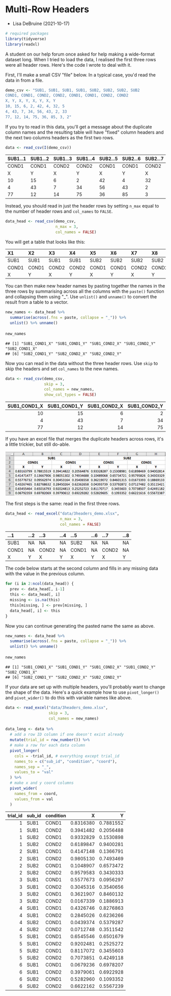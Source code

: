 # Multi-Row Headers

- Lisa DeBruine (2021-10-17)



```r
# required packages
library(tidyverse)
library(readxl)
```

A student on our help forum once asked for help making a wide-format dataset long. When I tried to load the data, I realised the first three rows were all header rows. Here's the code I wrote to deal with it.

First, I'll make a small CSV "file" below. In a typical case, you'd read the data in from a file.


```r
demo_csv <- "SUB1, SUB1, SUB1, SUB1, SUB2, SUB2, SUB2, SUB2
COND1, COND1, COND2, COND2, COND1, COND1, COND2, COND2
X, Y, X, Y, X, Y, X, Y
10, 15, 6, 2, 42, 4, 32, 5
4, 43, 7, 34, 56, 43, 2, 33
77, 12, 14, 75, 36, 85, 3, 2"
```

If you try to read in this data, you'll get a message about the duplicate column names and the resulting table will have "fixed" column headers and the next two columns headers as the first two rows.


```r
data <- read_csv(I(demo_csv))
```

<table class="table" style="margin-left: auto; margin-right: auto;">
 <thead>
  <tr>
   <th style="text-align:left;"> SUB1...1 </th>
   <th style="text-align:left;"> SUB1...2 </th>
   <th style="text-align:left;"> SUB1...3 </th>
   <th style="text-align:left;"> SUB1...4 </th>
   <th style="text-align:left;"> SUB2...5 </th>
   <th style="text-align:left;"> SUB2...6 </th>
   <th style="text-align:left;"> SUB2...7 </th>
   <th style="text-align:left;"> SUB2...8 </th>
  </tr>
 </thead>
<tbody>
  <tr>
   <td style="text-align:left;"> COND1 </td>
   <td style="text-align:left;"> COND1 </td>
   <td style="text-align:left;"> COND2 </td>
   <td style="text-align:left;"> COND2 </td>
   <td style="text-align:left;"> COND1 </td>
   <td style="text-align:left;"> COND1 </td>
   <td style="text-align:left;"> COND2 </td>
   <td style="text-align:left;"> COND2 </td>
  </tr>
  <tr>
   <td style="text-align:left;"> X </td>
   <td style="text-align:left;"> Y </td>
   <td style="text-align:left;"> X </td>
   <td style="text-align:left;"> Y </td>
   <td style="text-align:left;"> X </td>
   <td style="text-align:left;"> Y </td>
   <td style="text-align:left;"> X </td>
   <td style="text-align:left;"> Y </td>
  </tr>
  <tr>
   <td style="text-align:left;"> 10 </td>
   <td style="text-align:left;"> 15 </td>
   <td style="text-align:left;"> 6 </td>
   <td style="text-align:left;"> 2 </td>
   <td style="text-align:left;"> 42 </td>
   <td style="text-align:left;"> 4 </td>
   <td style="text-align:left;"> 32 </td>
   <td style="text-align:left;"> 5 </td>
  </tr>
  <tr>
   <td style="text-align:left;"> 4 </td>
   <td style="text-align:left;"> 43 </td>
   <td style="text-align:left;"> 7 </td>
   <td style="text-align:left;"> 34 </td>
   <td style="text-align:left;"> 56 </td>
   <td style="text-align:left;"> 43 </td>
   <td style="text-align:left;"> 2 </td>
   <td style="text-align:left;"> 33 </td>
  </tr>
  <tr>
   <td style="text-align:left;"> 77 </td>
   <td style="text-align:left;"> 12 </td>
   <td style="text-align:left;"> 14 </td>
   <td style="text-align:left;"> 75 </td>
   <td style="text-align:left;"> 36 </td>
   <td style="text-align:left;"> 85 </td>
   <td style="text-align:left;"> 3 </td>
   <td style="text-align:left;"> 2 </td>
  </tr>
</tbody>
</table>

Instead, you should read in just the header rows by setting `n_max` equal to the number of header rows and `col_names` to `FALSE`.


```r
data_head <- read_csv(demo_csv, 
                      n_max = 3, 
                      col_names = FALSE)
```

You will get a table that looks like this:

<table class="table" style="margin-left: auto; margin-right: auto;">
 <thead>
  <tr>
   <th style="text-align:left;"> X1 </th>
   <th style="text-align:left;"> X2 </th>
   <th style="text-align:left;"> X3 </th>
   <th style="text-align:left;"> X4 </th>
   <th style="text-align:left;"> X5 </th>
   <th style="text-align:left;"> X6 </th>
   <th style="text-align:left;"> X7 </th>
   <th style="text-align:left;"> X8 </th>
  </tr>
 </thead>
<tbody>
  <tr>
   <td style="text-align:left;"> SUB1 </td>
   <td style="text-align:left;"> SUB1 </td>
   <td style="text-align:left;"> SUB1 </td>
   <td style="text-align:left;"> SUB1 </td>
   <td style="text-align:left;"> SUB2 </td>
   <td style="text-align:left;"> SUB2 </td>
   <td style="text-align:left;"> SUB2 </td>
   <td style="text-align:left;"> SUB2 </td>
  </tr>
  <tr>
   <td style="text-align:left;"> COND1 </td>
   <td style="text-align:left;"> COND1 </td>
   <td style="text-align:left;"> COND2 </td>
   <td style="text-align:left;"> COND2 </td>
   <td style="text-align:left;"> COND1 </td>
   <td style="text-align:left;"> COND1 </td>
   <td style="text-align:left;"> COND2 </td>
   <td style="text-align:left;"> COND2 </td>
  </tr>
  <tr>
   <td style="text-align:left;"> X </td>
   <td style="text-align:left;"> Y </td>
   <td style="text-align:left;"> X </td>
   <td style="text-align:left;"> Y </td>
   <td style="text-align:left;"> X </td>
   <td style="text-align:left;"> Y </td>
   <td style="text-align:left;"> X </td>
   <td style="text-align:left;"> Y </td>
  </tr>
</tbody>
</table>

You can then make new header names by pasting together the names in the three rows by summarising across all the columns with the `paste()` function and collapsing them using "_". Use `unlist()` and `unname()` to convert the result from a table to a vector.


```r
new_names <- data_head %>%
  summarise(across(.fns = paste, collapse = "_")) %>%
  unlist() %>% unname()

new_names
```

```
## [1] "SUB1_COND1_X" "SUB1_COND1_Y" "SUB1_COND2_X" "SUB1_COND2_Y" "SUB2_COND1_X"
## [6] "SUB2_COND1_Y" "SUB2_COND2_X" "SUB2_COND2_Y"
```

Now you can read in the data without the three header rows. Use `skip` to skip the headers and set `col_names` to the new names.


```r
data <- read_csv(demo_csv, 
                 skip = 3, 
                 col_names = new_names,
                 show_col_types = FALSE)
```


<table class="table" style="margin-left: auto; margin-right: auto;">
 <thead>
  <tr>
   <th style="text-align:right;"> SUB1_COND1_X </th>
   <th style="text-align:right;"> SUB1_COND1_Y </th>
   <th style="text-align:right;"> SUB1_COND2_X </th>
   <th style="text-align:right;"> SUB1_COND2_Y </th>
   <th style="text-align:right;"> SUB2_COND1_X </th>
   <th style="text-align:right;"> SUB2_COND1_Y </th>
   <th style="text-align:right;"> SUB2_COND2_X </th>
   <th style="text-align:right;"> SUB2_COND2_Y </th>
  </tr>
 </thead>
<tbody>
  <tr>
   <td style="text-align:right;"> 10 </td>
   <td style="text-align:right;"> 15 </td>
   <td style="text-align:right;"> 6 </td>
   <td style="text-align:right;"> 2 </td>
   <td style="text-align:right;"> 42 </td>
   <td style="text-align:right;"> 4 </td>
   <td style="text-align:right;"> 32 </td>
   <td style="text-align:right;"> 5 </td>
  </tr>
  <tr>
   <td style="text-align:right;"> 4 </td>
   <td style="text-align:right;"> 43 </td>
   <td style="text-align:right;"> 7 </td>
   <td style="text-align:right;"> 34 </td>
   <td style="text-align:right;"> 56 </td>
   <td style="text-align:right;"> 43 </td>
   <td style="text-align:right;"> 2 </td>
   <td style="text-align:right;"> 33 </td>
  </tr>
  <tr>
   <td style="text-align:right;"> 77 </td>
   <td style="text-align:right;"> 12 </td>
   <td style="text-align:right;"> 14 </td>
   <td style="text-align:right;"> 75 </td>
   <td style="text-align:right;"> 36 </td>
   <td style="text-align:right;"> 85 </td>
   <td style="text-align:right;"> 3 </td>
   <td style="text-align:right;"> 2 </td>
  </tr>
</tbody>
</table>

If you have an excel file that merges the duplicate headers across rows, it's a little trickier, but still do-able. 

![](images/multirow-excel.png)

The first steps is the same: read in the first three rows.


```r
data_head <- read_excel("data/3headers_demo.xlsx",
                        n_max = 3, 
                        col_names = FALSE)
```

<table class="table" style="margin-left: auto; margin-right: auto;">
 <thead>
  <tr>
   <th style="text-align:left;"> ...1 </th>
   <th style="text-align:left;"> ...2 </th>
   <th style="text-align:left;"> ...3 </th>
   <th style="text-align:left;"> ...4 </th>
   <th style="text-align:left;"> ...5 </th>
   <th style="text-align:left;"> ...6 </th>
   <th style="text-align:left;"> ...7 </th>
   <th style="text-align:left;"> ...8 </th>
  </tr>
 </thead>
<tbody>
  <tr>
   <td style="text-align:left;"> SUB1 </td>
   <td style="text-align:left;"> NA </td>
   <td style="text-align:left;"> NA </td>
   <td style="text-align:left;"> NA </td>
   <td style="text-align:left;"> SUB2 </td>
   <td style="text-align:left;"> NA </td>
   <td style="text-align:left;"> NA </td>
   <td style="text-align:left;"> NA </td>
  </tr>
  <tr>
   <td style="text-align:left;"> COND1 </td>
   <td style="text-align:left;"> NA </td>
   <td style="text-align:left;"> COND2 </td>
   <td style="text-align:left;"> NA </td>
   <td style="text-align:left;"> COND1 </td>
   <td style="text-align:left;"> NA </td>
   <td style="text-align:left;"> COND2 </td>
   <td style="text-align:left;"> NA </td>
  </tr>
  <tr>
   <td style="text-align:left;"> X </td>
   <td style="text-align:left;"> Y </td>
   <td style="text-align:left;"> X </td>
   <td style="text-align:left;"> Y </td>
   <td style="text-align:left;"> X </td>
   <td style="text-align:left;"> Y </td>
   <td style="text-align:left;"> X </td>
   <td style="text-align:left;"> Y </td>
  </tr>
</tbody>
</table>

The code below starts at the second column and fills in any missing data with the value in the previous column.


```r
for (i in 2:ncol(data_head)) {
  prev <- data_head[, i-1]
  this <- data_head[, i]
  missing <- is.na(this)
  this[missing, ] <- prev[missing, ]
  data_head[, i] <- this
}
```

Now you can continue generating the pasted name the same as above.


```r
new_names <- data_head %>%
  summarise(across(.fns = paste, collapse = "_")) %>%
  unlist() %>% unname()

new_names
```

```
## [1] "SUB1_COND1_X" "SUB1_COND1_Y" "SUB1_COND2_X" "SUB1_COND2_Y" "SUB2_COND1_X"
## [6] "SUB2_COND1_Y" "SUB2_COND2_X" "SUB2_COND2_Y"
```

If your data are set up with multiple headers, you'll probably want to change the shape of the data. Here's a quick example how to use `pivot_longer()` and `pivot_wider()` to do this with variable names like above.


```r
data <- read_excel("data/3headers_demo.xlsx", 
                   skip = 3, 
                   col_names = new_names)

data_long <- data %>%
  # add a row ID column if one doesn't exist already
  mutate(trial_id = row_number()) %>%
  # make a row for each data column
  pivot_longer(
    cols = -trial_id, # everything except trial_id
    names_to = c("sub_id", "condition", "coord"),
    names_sep = "_",
    values_to = "val"
  ) %>%
  # make x and y coord columns
  pivot_wider(
    names_from = coord,
    values_from = val
  )
```

<table class="table" style="margin-left: auto; margin-right: auto;">
 <thead>
  <tr>
   <th style="text-align:right;"> trial_id </th>
   <th style="text-align:left;"> sub_id </th>
   <th style="text-align:left;"> condition </th>
   <th style="text-align:right;"> X </th>
   <th style="text-align:right;"> Y </th>
  </tr>
 </thead>
<tbody>
  <tr>
   <td style="text-align:right;"> 1 </td>
   <td style="text-align:left;"> SUB1 </td>
   <td style="text-align:left;"> COND1 </td>
   <td style="text-align:right;"> 0.8316380 </td>
   <td style="text-align:right;"> 0.7881552 </td>
  </tr>
  <tr>
   <td style="text-align:right;"> 1 </td>
   <td style="text-align:left;"> SUB1 </td>
   <td style="text-align:left;"> COND2 </td>
   <td style="text-align:right;"> 0.3941482 </td>
   <td style="text-align:right;"> 0.2056488 </td>
  </tr>
  <tr>
   <td style="text-align:right;"> 1 </td>
   <td style="text-align:left;"> SUB2 </td>
   <td style="text-align:left;"> COND1 </td>
   <td style="text-align:right;"> 0.9332829 </td>
   <td style="text-align:right;"> 0.1530898 </td>
  </tr>
  <tr>
   <td style="text-align:right;"> 1 </td>
   <td style="text-align:left;"> SUB2 </td>
   <td style="text-align:left;"> COND2 </td>
   <td style="text-align:right;"> 0.6189847 </td>
   <td style="text-align:right;"> 0.9400281 </td>
  </tr>
  <tr>
   <td style="text-align:right;"> 2 </td>
   <td style="text-align:left;"> SUB1 </td>
   <td style="text-align:left;"> COND1 </td>
   <td style="text-align:right;"> 0.4147148 </td>
   <td style="text-align:right;"> 0.1366791 </td>
  </tr>
  <tr>
   <td style="text-align:right;"> 2 </td>
   <td style="text-align:left;"> SUB1 </td>
   <td style="text-align:left;"> COND2 </td>
   <td style="text-align:right;"> 0.9805130 </td>
   <td style="text-align:right;"> 0.7493469 </td>
  </tr>
  <tr>
   <td style="text-align:right;"> 2 </td>
   <td style="text-align:left;"> SUB2 </td>
   <td style="text-align:left;"> COND1 </td>
   <td style="text-align:right;"> 0.1048907 </td>
   <td style="text-align:right;"> 0.6573472 </td>
  </tr>
  <tr>
   <td style="text-align:right;"> 2 </td>
   <td style="text-align:left;"> SUB2 </td>
   <td style="text-align:left;"> COND2 </td>
   <td style="text-align:right;"> 0.9579583 </td>
   <td style="text-align:right;"> 0.3430333 </td>
  </tr>
  <tr>
   <td style="text-align:right;"> 3 </td>
   <td style="text-align:left;"> SUB1 </td>
   <td style="text-align:left;"> COND1 </td>
   <td style="text-align:right;"> 0.5577673 </td>
   <td style="text-align:right;"> 0.0956297 </td>
  </tr>
  <tr>
   <td style="text-align:right;"> 3 </td>
   <td style="text-align:left;"> SUB1 </td>
   <td style="text-align:left;"> COND2 </td>
   <td style="text-align:right;"> 0.3045316 </td>
   <td style="text-align:right;"> 0.3540656 </td>
  </tr>
  <tr>
   <td style="text-align:right;"> 3 </td>
   <td style="text-align:left;"> SUB2 </td>
   <td style="text-align:left;"> COND1 </td>
   <td style="text-align:right;"> 0.3621907 </td>
   <td style="text-align:right;"> 0.8460132 </td>
  </tr>
  <tr>
   <td style="text-align:right;"> 3 </td>
   <td style="text-align:left;"> SUB2 </td>
   <td style="text-align:left;"> COND2 </td>
   <td style="text-align:right;"> 0.0167339 </td>
   <td style="text-align:right;"> 0.1886913 </td>
  </tr>
  <tr>
   <td style="text-align:right;"> 4 </td>
   <td style="text-align:left;"> SUB1 </td>
   <td style="text-align:left;"> COND1 </td>
   <td style="text-align:right;"> 0.4326746 </td>
   <td style="text-align:right;"> 0.8276863 </td>
  </tr>
  <tr>
   <td style="text-align:right;"> 4 </td>
   <td style="text-align:left;"> SUB1 </td>
   <td style="text-align:left;"> COND2 </td>
   <td style="text-align:right;"> 0.2845026 </td>
   <td style="text-align:right;"> 0.6236266 </td>
  </tr>
  <tr>
   <td style="text-align:right;"> 4 </td>
   <td style="text-align:left;"> SUB2 </td>
   <td style="text-align:left;"> COND1 </td>
   <td style="text-align:right;"> 0.0439374 </td>
   <td style="text-align:right;"> 0.5379287 </td>
  </tr>
  <tr>
   <td style="text-align:right;"> 4 </td>
   <td style="text-align:left;"> SUB2 </td>
   <td style="text-align:left;"> COND2 </td>
   <td style="text-align:right;"> 0.0712748 </td>
   <td style="text-align:right;"> 0.3511542 </td>
  </tr>
  <tr>
   <td style="text-align:right;"> 5 </td>
   <td style="text-align:left;"> SUB1 </td>
   <td style="text-align:left;"> COND1 </td>
   <td style="text-align:right;"> 0.6545546 </td>
   <td style="text-align:right;"> 0.6501679 </td>
  </tr>
  <tr>
   <td style="text-align:right;"> 5 </td>
   <td style="text-align:left;"> SUB1 </td>
   <td style="text-align:left;"> COND2 </td>
   <td style="text-align:right;"> 0.9202481 </td>
   <td style="text-align:right;"> 0.2525272 </td>
  </tr>
  <tr>
   <td style="text-align:right;"> 5 </td>
   <td style="text-align:left;"> SUB2 </td>
   <td style="text-align:left;"> COND1 </td>
   <td style="text-align:right;"> 0.8117072 </td>
   <td style="text-align:right;"> 0.3455603 </td>
  </tr>
  <tr>
   <td style="text-align:right;"> 5 </td>
   <td style="text-align:left;"> SUB2 </td>
   <td style="text-align:left;"> COND2 </td>
   <td style="text-align:right;"> 0.7073851 </td>
   <td style="text-align:right;"> 0.4249118 </td>
  </tr>
  <tr>
   <td style="text-align:right;"> 6 </td>
   <td style="text-align:left;"> SUB1 </td>
   <td style="text-align:left;"> COND1 </td>
   <td style="text-align:right;"> 0.0679236 </td>
   <td style="text-align:right;"> 0.6978207 </td>
  </tr>
  <tr>
   <td style="text-align:right;"> 6 </td>
   <td style="text-align:left;"> SUB1 </td>
   <td style="text-align:left;"> COND2 </td>
   <td style="text-align:right;"> 0.3979061 </td>
   <td style="text-align:right;"> 0.6922928 </td>
  </tr>
  <tr>
   <td style="text-align:right;"> 6 </td>
   <td style="text-align:left;"> SUB2 </td>
   <td style="text-align:left;"> COND1 </td>
   <td style="text-align:right;"> 0.5282960 </td>
   <td style="text-align:right;"> 0.1093352 </td>
  </tr>
  <tr>
   <td style="text-align:right;"> 6 </td>
   <td style="text-align:left;"> SUB2 </td>
   <td style="text-align:left;"> COND2 </td>
   <td style="text-align:right;"> 0.6622162 </td>
   <td style="text-align:right;"> 0.5567239 </td>
  </tr>
</tbody>
</table>

